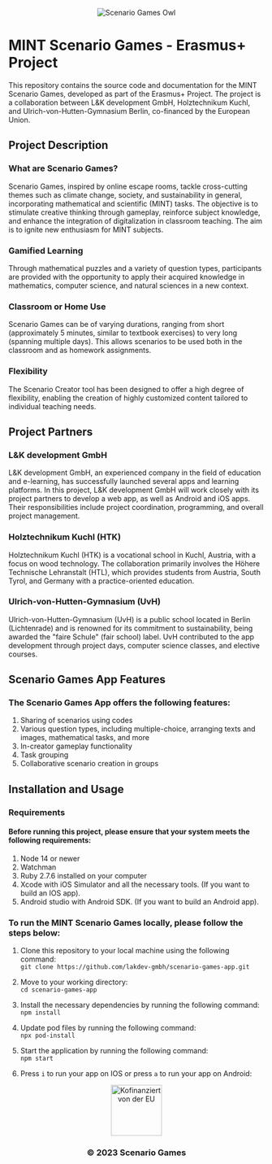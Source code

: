 <p align="center">
  <img src="https://scenario-games.eu/wp-content/uploads/2023/01/owl-2.svg"  alt="Scenario Games Owl"/>
  </p>


# MINT Scenario Games - Erasmus+ Project
This repository contains the source code and documentation
for the MINT Scenario Games, developed as part of the Erasmus+ Project.
The project is a collaboration between L&K development GmbH, Holztechnikum Kuchl,
and Ulrich-von-Hutten-Gymnasium Berlin, co-financed by the European Union.

## Project Description

### What are Scenario Games?
Scenario Games, inspired by online escape rooms, tackle cross-cutting themes such as climate change, society,
and sustainability in general, incorporating mathematical and scientific (MINT) tasks.
The objective is to stimulate creative thinking through gameplay,
reinforce subject knowledge, and enhance the integration of digitalization in classroom teaching.
The aim is to ignite new enthusiasm for MINT subjects.

### Gamified Learning
Through mathematical puzzles and a variety of question types,
participants are provided with the opportunity to apply their acquired knowledge in mathematics,
computer science, and natural sciences in a new context.

### Classroom or Home Use
Scenario Games can be of varying durations, ranging from short (approximately 5 minutes, similar to textbook exercises)
to very long (spanning multiple days). This allows scenarios to be used both in the classroom and as homework assignments.

### Flexibility
The Scenario Creator tool has been designed to offer a high degree of flexibility, enabling the creation of highly customized content tailored to individual teaching needs.

## Project Partners

### L&K development GmbH
L&K development GmbH, an experienced company in the field of education and e-learning, has successfully launched several apps and learning platforms.
In this project, L&K development GmbH will work closely with its project partners to develop a web app, as well as Android and iOS apps.
Their responsibilities include project coordination, programming, and overall project management.

### Holztechnikum Kuchl (HTK)
Holztechnikum Kuchl (HTK) is a vocational school in Kuchl, Austria, with a focus on wood technology.
The collaboration primarily involves the Höhere Technische Lehranstalt (HTL), which provides students from Austria, South Tyrol, and Germany with a practice-oriented education.

### Ulrich-von-Hutten-Gymnasium (UvH)
Ulrich-von-Hutten-Gymnasium (UvH) is a public school located in Berlin (Lichtenrade)
and is renowned for its commitment to sustainability, being awarded the "faire Schule" (fair school) label.
UvH contributed to the app development through project days, computer science classes, and elective courses.

## Scenario Games App Features
### The Scenario Games App offers the following features:<br>
1. Sharing of scenarios using codes <br>
2. Various question types, including multiple-choice, arranging texts and images, mathematical tasks, and more<br>
3. In-creator gameplay functionality<br>
4. Task grouping<br>
5. Collaborative scenario creation in groups<br>

## Installation and Usage

### Requirements
#### Before running this project, please ensure that your system meets the following requirements: <br>
1. Node 14 or newer
2. Watchman
3. Ruby 2.7.6 installed on your computer
4. Xcode with iOS Simulator and all the necessary tools. (If you want to build an IOS app).
5. Android studio with Android SDK. (If you want to build an Android app).

### To run the MINT Scenario Games locally, please follow the steps below:<br>

1. Clone this repository to your local machine using the following command:<br> `git clone https://github.com/lakdev-gmbh/scenario-games-app.git`

2. Move to your working directory: <br> `cd scenario-games-app`

3. Install the necessary dependencies by running the following command: <br> `npm install`

4. Update pod files by running the following command: <br> `npx pod-install`

5. Start the application by running the following command: <br> `npm start`

6. Press `i` to run your app on IOS or press `a` to run your app on Android: <br>

<p align="center">
<img src="https://efre.brandenburg.de/sixcms/media.php/9/H%20Kofinanziert%20von%20der%20Europäischen%20Union_POS.png" width="full" height="100"  alt="Kofinanziert von der EU"/>
  </p>

<h3 align="center">© 2023 Scenario Games</h3>